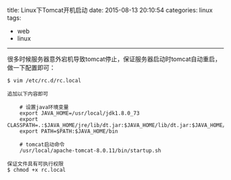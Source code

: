title: Linux下Tomcat开机启动
date: 2015-08-13 20:10:54
categories: linux 
tags:
  - web
  - linux
---
很多时候服务器意外宕机导致tomcat停止，保证服务器启动时tomcat自动重启，做一下配置即可：

	$ vim /etc/rc.d/rc.local 

	追加以下内容即可

		# 设置java环境变量
		export JAVA_HOME=/usr/local/jdk1.8.0_73
		export CLASSPATH=.:$JAVA_HOME/jre/lib/dt.jar:$JAVA_HOME/lib/dt.jar:$JAVA_HOME/lib/tools.jar
		export PATH=$PATH:$JAVA_HOME/bin

		# tomcat启动命令
		/usr/local/apache-tomcat-8.0.11/bin/startup.sh
	
	保证文件具有可执行权限
	$ chmod +x rc.local  